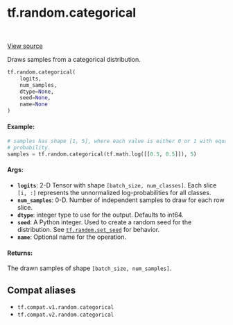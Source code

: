 <div itemscope itemtype="http://developers.google.com/ReferenceObject">
<meta itemprop="name" content="tf.random.categorical" />
<meta itemprop="path" content="Stable" />
</div>

# tf.random.categorical

<!-- Insert buttons and diff -->

<table class="tfo-notebook-buttons tfo-api" align="left">
</table>

<a target="_blank" href="/code/stable/tensorflow/python/ops/random_ops.py">View source</a>



Draws samples from a categorical distribution.

``` python
tf.random.categorical(
    logits,
    num_samples,
    dtype=None,
    seed=None,
    name=None
)
```



<!-- Placeholder for "Used in" -->


#### Example:



```python
# samples has shape [1, 5], where each value is either 0 or 1 with equal
# probability.
samples = tf.random.categorical(tf.math.log([[0.5, 0.5]]), 5)
```

#### Args:


* <b>`logits`</b>: 2-D Tensor with shape `[batch_size, num_classes]`.  Each slice
  `[i, :]` represents the unnormalized log-probabilities for all classes.
* <b>`num_samples`</b>: 0-D.  Number of independent samples to draw for each row slice.
* <b>`dtype`</b>: integer type to use for the output. Defaults to int64.
* <b>`seed`</b>: A Python integer. Used to create a random seed for the distribution.
  See <a href="../../tf/random/set_seed.md"><code>tf.random.set_seed</code></a> for behavior.
* <b>`name`</b>: Optional name for the operation.


#### Returns:

The drawn samples of shape `[batch_size, num_samples]`.


## Compat aliases

* `tf.compat.v1.random.categorical`
* `tf.compat.v2.random.categorical`

